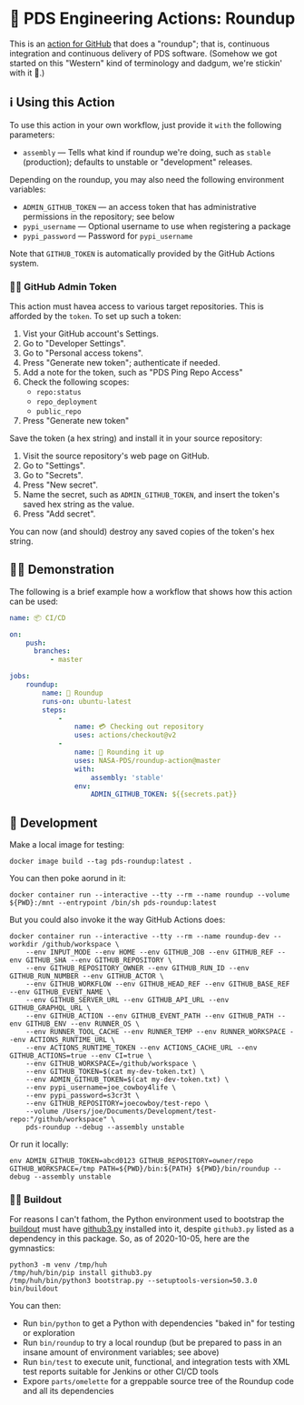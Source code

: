 # 🤠 PDS Engineering Actions: Roundup

This is an [action for GitHub](https://github.com/features/actions) that does a "roundup"; that is, continuous integration and continuous delivery of PDS software. (Somehow we got started on this "Western" kind of terminology and dadgum, we're stickin' with it 🤠.)


## ℹ️ Using this Action

To use this action in your own workflow, just provide it `with` the following parameters:

-   `assembly` — Tells what kind if roundup we're doing, such as `stable` (production); defaults to unstable or "development" releases.

Depending on the roundup, you may also need the following environment variables:

-   `ADMIN_GITHUB_TOKEN` — an access token that has administrative permissions in the repository; see below
-   `pypi_username` — Optional username to use when registering a package
-   `pypi_password` — Password for `pypi_username`

Note that `GITHUB_TOKEN` is automatically provided by the GitHub Actions system.


### 👮‍♂️ GitHub Admin Token

This action must havea access to various target repositories. This is afforded by the `token`. To set up such a token:

1.   Vist your GitHub account's Settings.
2.   Go to "Developer Settings".
3.   Go to "Personal access tokens".
4.   Press "Generate new token"; authenticate if needed.
5.   Add a note for the token, such as "PDS Ping Repo Access"
6.   Check the following scopes:
        -   `repo:status`
        -   `repo_deployment`
        -   `public_repo`
7. Press "Generate new token"

Save the token (a hex string) and install it in your source repository:

1.   Visit the source repository's web page on GitHub.
2.   Go to "Settings".
3.   Go to "Secrets".
4.   Press "New secret".
5.   Name the secret, such as `ADMIN_GITHUB_TOKEN`, and insert the token's saved hex string as the value.
6.   Press "Add secret".

You can now (and should) destroy any saved copies of the token's hex string.



## 💁‍♀️ Demonstration

The following is a brief example how a workflow that shows how this action can be used:

```yaml
name: 📦 CI/CD

on:
    push:
      branches:
          - master

jobs:
    roundup:
        name: 🤠 Roundup
        runs-on: ubuntu-latest
        steps:
            - 
                name: 💳 Checking out repository
                uses: actions/checkout@v2
            -
                name: 🐄 Rounding it up
                uses: NASA-PDS/roundup-action@master
                with:
                    assembly: 'stable'
                env:
                    ADMIN_GITHUB_TOKEN: ${{secrets.pat}}
```


## 🔧 Development

Make a local image for testing:

    docker image build --tag pds-roundup:latest .

You can then poke aorund in it:

    docker container run --interactive --tty --rm --name roundup --volume ${PWD}:/mnt --entrypoint /bin/sh pds-roundup:latest

But you could also invoke it the way GitHub Actions does:

    docker container run --interactive --tty --rm --name roundup-dev --workdir /github/workspace \
        --env INPUT_MODE --env HOME --env GITHUB_JOB --env GITHUB_REF --env GITHUB_SHA --env GITHUB_REPOSITORY \
        --env GITHUB_REPOSITORY_OWNER --env GITHUB_RUN_ID --env GITHUB_RUN_NUMBER --env GITHUB_ACTOR \
        --env GITHUB_WORKFLOW --env GITHUB_HEAD_REF --env GITHUB_BASE_REF --env GITHUB_EVENT_NAME \
        --env GITHUB_SERVER_URL --env GITHUB_API_URL --env GITHUB_GRAPHQL_URL \
        --env GITHUB_ACTION --env GITHUB_EVENT_PATH --env GITHUB_PATH --env GITHUB_ENV --env RUNNER_OS \
        --env RUNNER_TOOL_CACHE --env RUNNER_TEMP --env RUNNER_WORKSPACE --env ACTIONS_RUNTIME_URL \
        --env ACTIONS_RUNTIME_TOKEN --env ACTIONS_CACHE_URL --env GITHUB_ACTIONS=true --env CI=true \
        --env GITHUB_WORKSPACE=/github/workspace \
        --env GITHUB_TOKEN=$(cat my-dev-token.txt) \
        --env ADMIN_GITHUB_TOKEN=$(cat my-dev-token.txt) \
        --env pypi_username=joe_cowboy4life \
        --env pypi_password=s3cr3t \
        --env GITHUB_REPOSITORY=joecowboy/test-repo \
        --volume /Users/joe/Documents/Development/test-repo:"/github/workspace" \
        pds-roundup --debug --assembly unstable

Or run it locally:

    env ADMIN_GITHUB_TOKEN=abcd0123 GITHUB_REPOSITORY=owner/repo GITHUB_WORKSPACE=/tmp PATH=${PWD}/bin:${PATH} ${PWD}/bin/roundup --debug --assembly unstable


### 🤷‍♀️ Buildout

For reasons I can't fathom, the Python environment used to bootstrap the [buildout](http://buildout.org/) must have [github3.py](https://pypi.org/project/github3.py/) installed into it, despite `github3.py` listed as a dependency in this package. So, as of 2020-10-05, here are the gymnastics:

```console
python3 -m venv /tmp/huh
/tmp/huh/bin/pip install github3.py
/tmp/huh/bin/python3 bootstrap.py --setuptools-version=50.3.0
bin/buildout
```

You can then:

- Run `bin/python` to get a Python with dependencies "baked in" for testing or exploration
- Run `bin/roundup` to try a local roundup (but be prepared to pass in an insane amount of environment variables; see above)
- Run `bin/test` to execute unit, functional, and integration tests with XML test reports suitable for Jenkins or other CI/CD tools
- Expore `parts/omelette` for a greppable source tree of the Roundup code and all its dependencies



